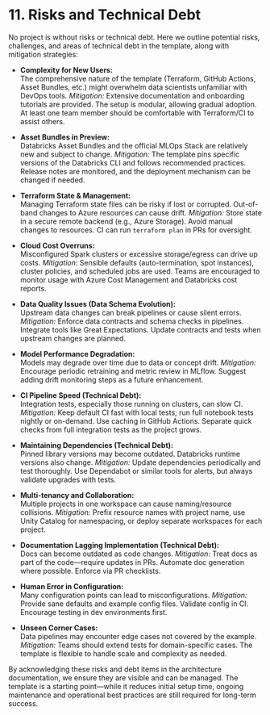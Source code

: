 # 11. Risks and Technical Debt

No project is without risks or technical debt. Here we outline potential risks, challenges, and areas of technical debt in the template, along with mitigation strategies:

- **Complexity for New Users:**  
  The comprehensive nature of the template (Terraform, GitHub Actions, Asset Bundles, etc.) might overwhelm data scientists unfamiliar with DevOps tools. *Mitigation:* Extensive documentation and onboarding tutorials are provided. The setup is modular, allowing gradual adoption. At least one team member should be comfortable with Terraform/CI to assist others.

- **Asset Bundles in Preview:**  
  Databricks Asset Bundles and the official MLOps Stack are relatively new and subject to change. *Mitigation:* The template pins specific versions of the Databricks CLI and follows recommended practices. Release notes are monitored, and the deployment mechanism can be changed if needed.

- **Terraform State & Management:**  
  Managing Terraform state files can be risky if lost or corrupted. Out-of-band changes to Azure resources can cause drift. *Mitigation:* Store state in a secure remote backend (e.g., Azure Storage). Avoid manual changes to resources. CI can run `terraform plan` in PRs for oversight.

- **Cloud Cost Overruns:**  
  Misconfigured Spark clusters or excessive storage/egress can drive up costs. *Mitigation:* Sensible defaults (auto-termination, spot instances), cluster policies, and scheduled jobs are used. Teams are encouraged to monitor usage with Azure Cost Management and Databricks cost reports.

- **Data Quality Issues (Data Schema Evolution):**  
  Upstream data changes can break pipelines or cause silent errors. *Mitigation:* Enforce data contracts and schema checks in pipelines. Integrate tools like Great Expectations. Update contracts and tests when upstream changes are planned.

- **Model Performance Degradation:**  
  Models may degrade over time due to data or concept drift. *Mitigation:* Encourage periodic retraining and metric review in MLflow. Suggest adding drift monitoring steps as a future enhancement.

- **CI Pipeline Speed (Technical Debt):**  
  Integration tests, especially those running on clusters, can slow CI. *Mitigation:* Keep default CI fast with local tests; run full notebook tests nightly or on-demand. Use caching in GitHub Actions. Separate quick checks from full integration tests as the project grows.

- **Maintaining Dependencies (Technical Debt):**  
  Pinned library versions may become outdated. Databricks runtime versions also change. *Mitigation:* Update dependencies periodically and test thoroughly. Use Dependabot or similar tools for alerts, but always validate upgrades with tests.

- **Multi-tenancy and Collaboration:**  
  Multiple projects in one workspace can cause naming/resource collisions. *Mitigation:* Prefix resource names with project name, use Unity Catalog for namespacing, or deploy separate workspaces for each project.

- **Documentation Lagging Implementation (Technical Debt):**  
  Docs can become outdated as code changes. *Mitigation:* Treat docs as part of the code—require updates in PRs. Automate doc generation where possible. Enforce via PR checklists.

- **Human Error in Configuration:**  
  Many configuration points can lead to misconfigurations. *Mitigation:* Provide sane defaults and example config files. Validate config in CI. Encourage testing in dev environments first.

- **Unseen Corner Cases:**  
  Data pipelines may encounter edge cases not covered by the example. *Mitigation:* Teams should extend tests for domain-specific cases. The template is flexible to handle scale and complexity as needed.

By acknowledging these risks and debt items in the architecture documentation, we ensure they are visible and can be managed. The template is a starting point—while it reduces initial setup time, ongoing maintenance and operational best practices are still required for long-term success.